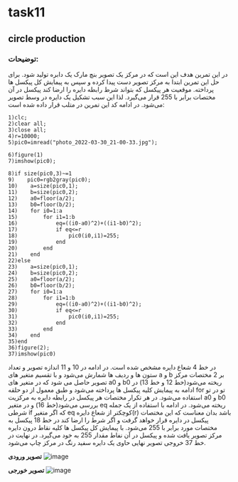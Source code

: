 # task11

## circle production

### توضیحات:
در این تمرین هدف این است که در مرکز یک تصویر بنچ مارک یک دابره تولید شود. برای حل این تمرین ابتدا به مرکز تصویر دست پیدا کرده و سپس به پیمایش کل پیکسل ها پرداخته. موقعیت هر پیکسل که بتواند شرط رابطه دایره را ارضا کند پیکسل در آن مختصات برابر با 255 قرار می‌گیرد. لذا این سبب تشکیل یک دایره در وسط تصویر می‌شود. در ادامه کد این تمرین در متلب قرار داده شده است:

```
1)clc;
2)clear all;
3)close all;
4)r=10000;
5)pic0=imread("photo_2022-03-30_21-00-33.jpg");

6)figure(1)
7)imshow(pic0);

8)if size(pic0,3)~=1
9)    pic0=rgb2gray(pic0);
10)    a=size(pic0,1);
11)    b=size(pic0,2);
12)    a0=floor(a/2);
13)    b0=floor(b/2);
14)    for i0=1:a
15)        for i1=1:b
16)            eq=((i0-a0)^2)+((i1-b0)^2);
17)            if eq<=r
18)                pic0(i0,i1)=255;
19)            end
20)        end
21)    end
22)else
23)    a=size(pic0,1);
24)    b=size(pic0,2);
25)    a0=floor(a/2);
26)    b0=floor(b/2);
27)    for i0=1:a
28)        for i1=1:b
29)            eq=((i0-a0)^2)+((i1-b0)^2);
30)            if eq<=r
31)                pic0(i0,i1)=255;
32)            end
33)        end
34)    end
35)end
36)figure(2);
37)imshow(pic0)
```

در خط 4 شعاع دایره مشخص شده است. در ادامه در 10 و 11 اندازه تصویر و تعداد ستون ها و ردیف ها شمارش می‌شود و با تقسیم متغیر های a و b بر 2 مختصات مرکز تصویر حاصل می ‌شود که در متغیر های a0 و b0 ریخته می‌شود(خط 12 و خط 13) در ادامه به پیمایش کلیه پیکسل ها پرداخته می‌شود و طبق معمول از دو حلقه for تو در تو استفاده می‌شود. در هر تکرار مختصات هر پیکسل در رابطه دایره به مرکزیت a0 و b0 بررسی می‌شود(خط 16) و در متغیر eq ریخته می‌شود. در ادامه با استفاده از یک جمله شرطی if که اگر متغیر eq کوچکتر از شعاع دایره(r) باشد بدان معناست که این مختصات پیکسل در دایره قرار خواهد گرفت و اگر شرط را ارضا کند در خط 18 پیکسل به مختصات مورد برابر با 255 می‌شود. با پیمایش کل پیکسل ها کلیه نقاط درون دایره مرکز تصویر یافت شده و پیکسل در آن نفاط مقدار 255 به خود می‌گیرد. در نهایت در خط 37 خروجی تصویر نهایی حاوی یک دایره سفید رنگ در مرکز چاپ می‌شود.

**تصویر ورودی**
![image](https://user-images.githubusercontent.com/95109502/161391752-4a34231f-6bd8-41ae-be61-c65f41bbc93c.png)

**تصویر خورجی**
![image](https://user-images.githubusercontent.com/95109502/161391784-3fb33cdf-2c02-4dd1-9f24-77d32f06707c.png)
